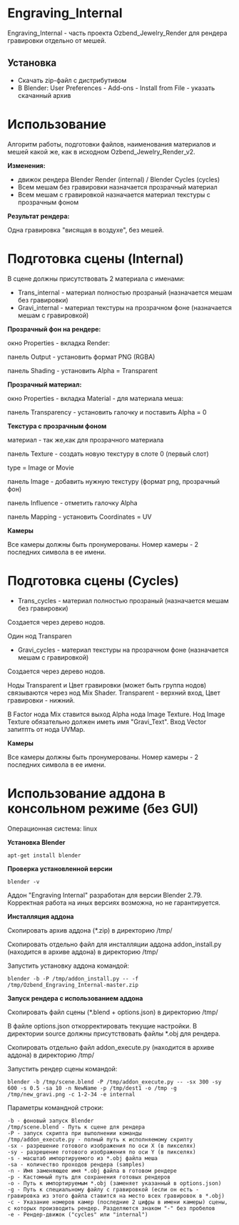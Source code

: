 # Engraving_Internal
Engraving_Internal - часть проекта Ozbend_Jewelry_Render для рендера гравировки отдельно от мешей.

Установка
-

- Скачать zip-файл с дистрибутивом
- В Blender: User Preferences - Add-ons - Install from File - указать скачанный архив


# Использование
Алгоритм работы, подготовки файлов, наименования материалов и мешей какой же, как в исходном Ozbend_Jewelry_Render_v2.

**Изменения:**

- движок рендера Blender Render (internal) / Blender Cycles (cycles)
- Всем мешам без гравировки назначается прозрачный материал
- Всем мешам с гравировкой назначается материал текстуры с прозрачным фоном

**Результат рендера:**

Одна гравировка "висящая в воздухе", без мешей.

# Подготовка сцены (Internal)

В сцене должны присутствовать 2 материала с именами:

- Trans_internal - материал полностью прозраный (назначается мешам без гравировки)
- Gravi_internal - материал текстуры на прозрачном фоне (назначается мешам с гравировкой)

**Прозрачный фон на рендере:**

окно Properties - вкладка Render:

панель Output - установить формат PNG (RGBA)

панель Shading - установить Alpha = Transparent

**Прозрачный материал:**

окно Properties - вкладка Material - для материала меша:

панель Transparencу - установить галочку и поставить Alpha = 0

**Текстура с прозрачным фоном**

материал - так же,как для прозрачного материала

панель Texture - создать новую текстуру в слоте 0 (первый слот)

type = Image or Movie

панель Image - добавить нужную текстуру (формат png, прозрачный фон)

панель Influence - отметить галочку Alpha

панель Mapping - установить Coordinates = UV

**Камеры**

Все камеры должны быть пронумерованы. Номер камеры - 2 последних символа в ее имени.

# Подготовка сцены (Cycles)

- Trans_cycles - материал полностью прозраный (назначается мешам без гравировки)

Создается через дерево нодов.

Один нод Transparen

- Gravi_cycles - материал текстуры на прозрачном фоне (назначается мешам с гравировкой)

Создается через дерево нодов.

Ноды Transparent и Цвет гравировки (может быть группа нодов) связываются через нод Mix Shader. Transparent - верхний вход, Цвет гравировки - нижний.

В Factor нода Mix ставится выход Alpha нода Image Texture. Нод Image Texture обязательно должен иметь имя "Gravi_Text". Вход Vector запитпть от нода UVMap.

**Камеры**

Все камеры должны быть пронумерованы. Номер камеры - 2 последних символа в ее имени.

# Использование аддона в консольном режиме (без GUI)

Операционная система: linux

**Установка Blender**

    apt-get install blender

**Проверка установленной версии**

    blender -v

Аддон "Engraving Internal" разработан для версии Blender 2.79. Корректная работа на иных версиях возможна, но не гарантируется.

**Инсталляция аддона**

Скопировать архив аддона (*.zip) в директорию /tmp/

Скопировать отдельно файл для инсталляции аддона addon_install.py (находится в архиве аддона) в директорию /tmp/

Запустить установку аддона командой:

    blender -b -P /tmp/addon_install.py -- -f /tmp/Ozbend_Engraving_Internal-master.zip

**Запуск рендера с использованием аддона**

Скопировать файл сцены (*.blend + options.json) в директорию /tmp/

В файле options.json откорректировать текущие настройки. В директории source должны присутствовать файлы *.obj для рендера.

Скопировать отдельно файл addon_execute.py (находится в архиве аддона) в директорию /tmp/

Запустить рендер сцены командой:

    blender -b /tmp/scene.blend -P /tmp/addon_execute.py -- -sx 300 -sy 600 -s 0.5 -sa 10 -n NewName -p /tmp/dest1 -o /tmp -g /tmp/new_gravi.png -c 1-2-34 -e internal

Параметры командной строки:

    -b - фоновый запуск Blender
    /tmp/scene.blend - Путь к сцене для рендера
    -P - запуск скрипта при выполнении команды
    /tmp/addon_execute.py - полный путь к исполняемому скрипту
    -sx - разрешение готового изображения по оси X (в пикселях)
    -sy - разрешение готового изображения по оси Y (в пикселях)
    -s - масштаб импортируемого из *.obj файла меша
    -sa - количество проходов рендера (samples)
    -n - Имя заменяющее имя *.obj файла в готовом рендере
    -p - Кастомный путь для сохранения готовых рендеров
    -o - Путь к импортируемым *.obj (заменяет указанный в options.json)
    -g - Путь к специальному файлу с гравировкой (если он есть - гравировка из этого файла ставится на место всех гравировок в *.obj)
    -c - Указание номеров камер (последние 2 цифры в имени камеры) сцены, с которых производить рендер. Разделяются знаком "-" без пробелов
    -e - Рендер-движок ("cycles" или "internal")
